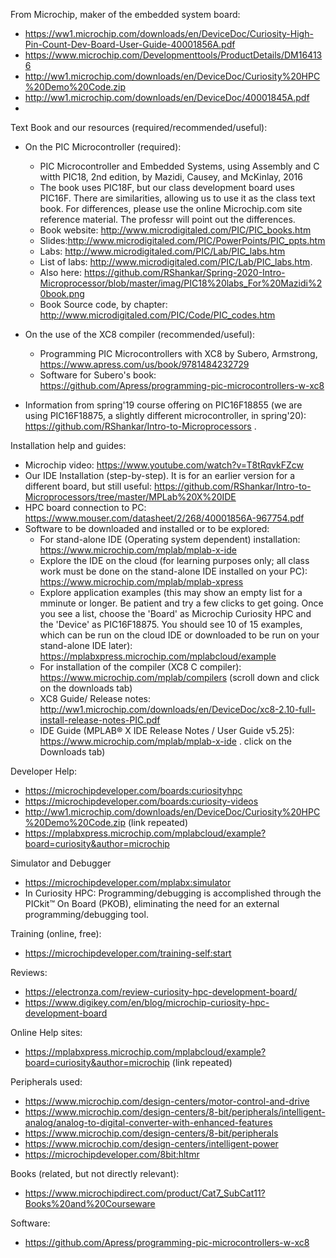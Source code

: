 From Microchip, maker of the embedded system board:
* https://ww1.microchip.com/downloads/en/DeviceDoc/Curiosity-High-Pin-Count-Dev-Board-User-Guide-40001856A.pdf
* https://www.microchip.com/Developmenttools/ProductDetails/DM164136
* http://ww1.microchip.com/downloads/en/DeviceDoc/Curiosity%20HPC%20Demo%20Code.zip
* http://ww1.microchip.com/downloads/en/DeviceDoc/40001845A.pdf
* 

Text Book and our resources (required/recommended/useful):
* On the PIC Microcontroller (required):
   * PIC Microcontroller and Embedded Systems, using Assembly and C witth PIC18, 2nd edition, by Mazidi, Causey, and McKinlay, 2016
   * The book uses PIC18F, but our class development board uses PIC16F. There are similarities, allowing us to use it as the class
     text book. For differences, please use the online Microchip.com site reference  material. The professr will point out the
     differences. 
   * Book website: http://www.microdigitaled.com/PIC/PIC_books.htm
   * Slides:http://www.microdigitaled.com/PIC/PowerPoints/PIC_ppts.htm
   * Labs: http://www.microdigitaled.com/PIC/Lab/PIC_labs.htm
   * List of labs: http://www.microdigitaled.com/PIC/Lab/PIC_labs.htm. 
   * Also here: https://github.com/RShankar/Spring-2020-Intro-Microprocessor/blob/master/imag/PIC18%20labs_For%20Mazidi%20book.png
   * Book Source code, by chapter: http://www.microdigitaled.com/PIC/Code/PIC_codes.htm
   
* On the use of the XC8 compiler (recommended/useful): 
   * Programming PIC Microcontrollers with XC8 by Subero, Armstrong,  https://www.apress.com/us/book/9781484232729 
   * Software for Subero's book: https://github.com/Apress/programming-pic-microcontrollers-w-xc8  
* Information from spring'19 course offering on PIC16F18855 (we are using PIC16F18875, a slightly different microcontroller, in
     spring'20): https://github.com/RShankar/Intro-to-Microprocessors .     

Installation help and guides:
* Microchip video: https://www.youtube.com/watch?v=T8tRqvkFZcw
* Our IDE Installation (step-by-step). It is for an earlier version for a different board, but still useful:
      https://github.com/RShankar/Intro-to-Microprocessors/tree/master/MPLab%20X%20IDE
* HPC board connection to PC: https://www.mouser.com/datasheet/2/268/40001856A-967754.pdf
* Software to be downloaded and installed or to be explored: 
    * For stand-alone IDE (Operating system dependent) installation: https://www.microchip.com/mplab/mplab-x-ide
    * Explore the IDE on the cloud (for learning purposes only; all class work must be done on the stand-alone IDE installed on your
      PC): https://www.microchip.com/mplab/mplab-xpress
    * Explore application examples (this may show an empty list for a mminute or longer. Be patient and try a few clicks to get going. 
      Once you see a list, choose the 'Board' as Microchip Curiosity HPC and the 'Device' as PIC16F18875. You should see 10 of 15
      examples, which can be run on the cloud IDE or downloaded to be run on your stand-alone IDE later):
      https://mplabxpress.microchip.com/mplabcloud/example
    * For installation of the compiler (XC8 C compiler): https://www.microchip.com/mplab/compilers (scroll down and click on the
      downloads tab)
    * XC8 Guide/  Release notes: http://ww1.microchip.com/downloads/en/DeviceDoc/xc8-2.10-full-install-release-notes-PIC.pdf
    * IDE Guide (MPLAB® X IDE Release Notes / User Guide v5.25): https://www.microchip.com/mplab/mplab-x-ide . click on the Downloads
      tab)

Developer Help:
* https://microchipdeveloper.com/boards:curiosityhpc
* https://microchipdeveloper.com/boards:curiosity-videos
* http://ww1.microchip.com/downloads/en/DeviceDoc/Curiosity%20HPC%20Demo%20Code.zip (link repeated)
* https://mplabxpress.microchip.com/mplabcloud/example?board=curiosity&author=microchip

Simulator and Debugger
* https://microchipdeveloper.com/mplabx:simulator
* In Curiosity HPC: Programming/debugging is accomplished through the PICkit™ On Board (PKOB),  eliminating the need for an external
  programming/debugging tool. 

Training (online, free):
* https://microchipdeveloper.com/training-self:start

Reviews:
* https://electronza.com/review-curiosity-hpc-development-board/
* https://www.digikey.com/en/blog/microchip-curiosity-hpc-development-board

Online Help sites:
* https://mplabxpress.microchip.com/mplabcloud/example?board=curiosity&author=microchip (link repeated)

Peripherals used:
* https://www.microchip.com/design-centers/motor-control-and-drive
* https://www.microchip.com/design-centers/8-bit/peripherals/intelligent-analog/analog-to-digital-converter-with-enhanced-features
* https://www.microchip.com/design-centers/8-bit/peripherals
* https://www.microchip.com/design-centers/intelligent-power
* https://microchipdeveloper.com/8bit:hltmr

Books (related, but not directly relevant):
* https://www.microchipdirect.com/product/Cat7_SubCat11?Books%20and%20Courseware

Software:
* https://github.com/Apress/programming-pic-microcontrollers-w-xc8

